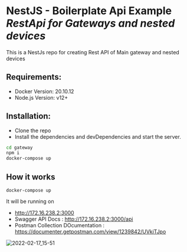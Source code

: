 # NestJS - Boilerplate Api Example _RestApi for Gateways and nested devices_ 

This is a NestJs repo for creating Rest API of Main gateway and nested devices


## Requirements:
- Docker Version: 20.10.12
- Node.js Version: v12+

## Installation:

- Clone the repo
- Install the dependencies and devDependencies and start the server.
```sh
cd gateway
npm i 
docker-compose up
```

## How it works
```
docker-compose up 
```
It will be running on 
- http://172.16.238.2:3000
- Swagger API Docs : http://172.16.238.2:3000/api
- Postman Collection DOcumentation : https://documenter.getpostman.com/view/1239842/UVkiTJpo 

![2022-02-17_15-51](https://user-images.githubusercontent.com/11830470/154498100-529e99e5-d4d5-45ec-8848-75a76096d803.png)





